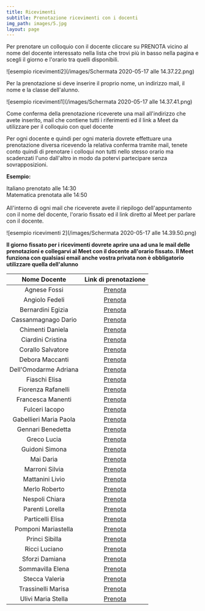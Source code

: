 ```yaml
---
title: Ricevimenti
subtitle: Prenotazione ricevimenti con i docenti
img_path: images/5.jpg
layout: page
---
```


Per prenotare un colloquio con il docente cliccare su PRENOTA vicino al nome del docente interessato nella lista che trovi più in basso nella pagina e scegli il giorno e l'orario tra quelli disponibili.<br>

![esempio ricevimenti2](/images/Schermata 2020-05-17 alle 14.37.22.png)

Per la prenotazione si deve inserire il proprio nome, un indirizzo mail, il nome e la classe dell'alunno. <br>

![esempio ricevimenti1](/images/Schermata 2020-05-17 alle 14.37.41.png)

Come conferma della prenotazione riceverete una mail all'indirizzo che avete inserito, mail che contiene tutti i riferimenti ed il link a Meet da utilizzare per il colloquio con quel docente<br>

Per ogni docente e quindi per ogni materia dovrete effettuare una prenotazione diversa ricevendo la relativa conferma tramite mail, tenete conto quindi di prenotare i colloqui non tutti nello stesso orario ma scadenzati l'uno dall'altro in modo da potervi partecipare senza sovrapposizioni.<br>

**Esempio:**<br>

Italiano prenotato alle 14:30<br>
Matematica prenotata alle 14:50<br>
<br>
All'interno di ogni mail che riceverete avete il riepilogo dell'appuntamento con il nome del docente, l'orario fissato ed il link diretto al Meet per parlare con il docente.<br>

![esempio ricevimenti 2](/images/Schermata 2020-05-17 alle 14.39.50.png)

**Il giorno fissato per i ricevimenti dovrete aprire una ad una le mail delle prenotazioni e collegarvi al Meet con il docente all'orario fissato. Il Meet funziona con qualsiasi email anche vostra privata non è obbligatorio utilizzare quella dell'alunno**
<br>

|      Nome Docente      	|                  Link di prenotazione                 	|
|:----------------------:	|:-----------------------------------------------------:	|
| Agnese Fossi           	| [Prenota](https://calendly.com/fossi-agnese)          	|
| Angiolo Fedeli         	| [Prenota](https://calendly.com/fedeli-angiolo)        	|
| Bernardini Egizia      	| [Prenota](https://calendly.com/bernardini-egizia)     	|
| Cassanmagnago Dario    	| [Prenota](https://calendly.com/cassanmagnago-dario)   	|
| Chimenti Daniela       	| [Prenota](https://calendly.com/chimenti-daniela)      	|
| Ciardini Cristina      	| [Prenota](https://calendly.com/ciardini-cristina)     	|
| Corallo Salvatore      	| [Prenota](https://calendly.com/corallo-salvatore)     	|
| Debora Maccanti        	| [Prenota](https://calendly.com/maccanti-debora)       	|
| Dell'Omodarme Adriana  	| [Prenota](https://calendly.com/dellomodarme-adriana)  	|
| Fiaschi Elisa          	| [Prenota](https://calendly.com/fiaschi-elisa)         	|
| Fiorenza Rafanelli     	| [Prenota](https://calendly.com/rafanelli-fiorenza)    	|
| Francesca Manenti      	| [Prenota](https://calendly.com/manenti-francesca)     	|
| Fulceri Iacopo         	| [Prenota](https://calendly.com/fulceri-iacopo)        	|
| Gabellieri Maria Paola 	| [Prenota](https://calendly.com/gabellieri-mariapaola) 	|
| Gennari Benedetta      	| [Prenota](https://calendly.com/gennari-benedetta)     	|
| Greco Lucia            	| [Prenota](https://calendly.com/greco-lucia)           	|
| Guidoni Simona         	| [Prenota](https://calendly.com/guidoni_simona)        	|
| Mai Daria              	| [Prenota](https://calendly.com/mai-daria)             	|
| Marroni Silvia         	| [Prenota](https://calendly.com/marroni-silvia)        	|
| Mattanini Livio        	| [Prenota](https://calendly.com/mattanini-livio)       	|
| Merlo Roberto          	| [Prenota](https://calendly.com/merlo-roberto)         	|
| Nespoli Chiara         	| [Prenota](https://calendly.com/nespoli-chiara)        	|
| Parenti Lorella        	| [Prenota](https://calendly.com/parenti-lorella)       	|
| Particelli Elisa       	| [Prenota](https://calendly.com/particelli-elisa)      	|
| Pomponi Mariastella    	| [Prenota](https://calendly.com/pomponi-mariastella)   	|
| Princi Sibilla         	| [Prenota](https://calendly.com/princi-sibilla)        	|
| Ricci Luciano          	| [Prenota](https://calendly.com/ricci-luciano)         	|
| Sforzi Damiana         	| [Prenota](https://calendly.com/sforzi-damiana)        	|
| Sommavilla Elena       	| [Prenota](https://calendly.com/sommavilla-elena)      	|
| Stecca Valeria         	| [Prenota](https://calendly.com/stecca-valeria)        	|
| Trassinelli Marisa     	| [Prenota](https://calendly.com/trassinelli-marisa)    	|
| Ulivi Maria Stella     	| [Prenota](https://calendly.com/ulivi-mariastella)     	|


<br>
